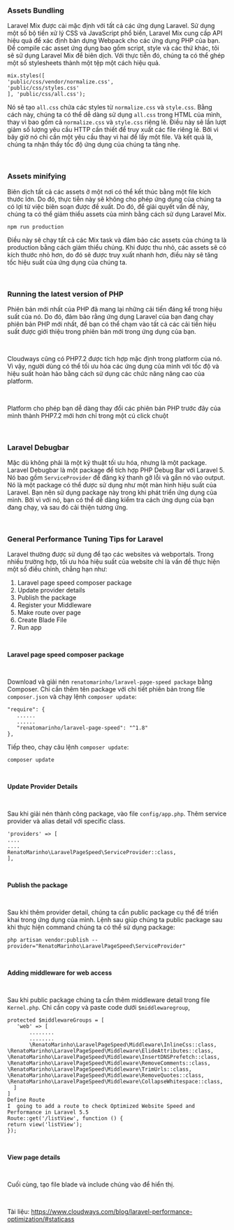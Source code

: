 ### Assets Bundling
Laravel Mix được cài mặc định với tất cả các ứng dụng Laravel. Sử dụng một số bộ tiền xử lý CSS và JavaScript phổ biến, Laravel Mix cung cấp API hiệu quả để xác định bản dựng Webpack cho các ứng dụng PHP của bạn. Để compile các asset ứng dụng bao gồm script, style và các thứ khác, tôi sẽ sử dụng Laravel Mix để biên dịch. Với thực tiễn đó, chúng ta có thể ghép một số stylesheets thành một tệp một cách hiệu quả.
```
mix.styles([
'public/css/vendor/normalize.css',
'public/css/styles.css'
], 'public/css/all.css');
```
Nó sẽ tạo ```all.css``` chứa các styles từ ```normalize.css``` và ```style.css```. Bằng cách này, chúng ta có thể dễ dàng sử dụng ```all.css``` trong HTML của mình, thay vì bao gồm cả ```normalize.css``` và ```style.css``` riêng lẻ. Điều này sẽ lần lượt giảm số lượng yêu cầu HTTP cần thiết để truy xuất các file riêng lẻ. Bởi vì bây giờ nó chỉ cần một yêu cầu thay vì hai để lấy một file. Và kết quả là, chúng ta nhận thấy tốc độ ứng dụng của chúng ta tăng nhẹ.

<br>

### Assets minifying
Biên dịch tất cả các assets ở một nơi có thể kết thúc bằng một file kích thước lớn. Do đó, thực tiễn này sẽ không cho phép ứng dụng của chúng ta có lợi từ việc biên soạn được đề xuất. Do đó, để giải quyết vấn đề này, chúng ta có thể giảm thiểu assets của mình bằng cách sử dụng Laravel Mix.
```
npm run production
```
Điều này sẽ chạy tất cả các Mix task và đảm bảo các assets của chúng ta là production bằng cách giảm thiểu chúng. Khi được thu nhỏ, các assets sẽ có kích thước nhỏ hơn, do đó sẽ được truy xuất nhanh hơn, điều này sẽ tăng tốc hiệu suất của ứng dụng của chúng ta.

<br>

### Running the latest version of PHP
Phiên bản mới nhất của PHP đã mang lại những cải tiến đáng kể trong hiệu suất của nó. Do đó, đảm bảo rằng ứng dụng Laravel của bạn đang chạy phiên bản PHP mới nhất, để bạn có thể chạm vào tất cả các cải tiến hiệu suất được giới thiệu trong phiên bản mới trong ứng dụng của bạn.

<br>

Cloudways cũng có PHP7.2 được tích hợp mặc định trong platform của nó. Vì vậy, người dùng có thể tối ưu hóa các ứng dụng của mình với tốc độ và hiệu suất hoàn hảo bằng cách sử dụng các chức năng nâng cao của platform.

<br>

Platform cho phép bạn dễ dàng thay đổi các phiên bản PHP trước đây của mình thành PHP7.2 mới hơn chỉ trong một cú click chuột

<br>

### Laravel Debugbar
Mặc dù không phải là một kỹ thuật tối ưu hóa, nhưng là một package. Laravel Debugbar là một package để tích hợp PHP Debug Bar với Laravel 5. Nó bao gồm ```ServiceProvider``` để đăng ký thanh gỡ lỗi và gắn nó vào output. Nó là một package có thể được sử dụng như một màn hình hiệu suất của Laravel. Bạn nên sử dụng package này trong khi phát triển ứng dụng của mình. Bởi vì với nó, bạn có thể dễ dàng kiểm tra cách ứng dụng của bạn đang chạy, và sau đó cải thiện tương ứng.

<br>

### General Performance Tuning Tips for Laravel
Laravel thường được sử dụng để tạo các websites và webportals. Trong nhiều trường hợp, tối ưu hóa hiệu suất của website chỉ là vấn đề thực hiện một số điều chỉnh, chẳng hạn như:
1. Laravel page speed composer package
2. Update provider details
3. Publish the package
4. Register your Middleware
5. Make route over page
6. Create Blade File
7. Run app

<br>

**Laravel page speed composer package**

<br>

Download và giải nén ```renatomarinho/laravel-page-speed package``` bằng Composer. Chỉ cần thêm tên package với chi tiết phiên bản trong file ```composer.json``` và chạy lệnh ```composer update```: 
```
"require": {
   ......
   ......
   "renatomarinho/laravel-page-speed": "^1.8"
},
```
Tiếp theo, chạy câu lệnh ```composer update```:
```
composer update
```

<br>

**Update Provider Details**

<br>

Sau khi giải nén thành công package, vào file ```config/app.php```. Thêm service provider và alias detail với specific class.
```
'providers' => [
....
....
RenatoMarinho\LaravelPageSpeed\ServiceProvider::class,
],
```

<br>

**Publish the package**

<br>

Sau khi thêm provider detail, chúng ta cần public package cụ thể để triển khai trong ứng dụng của mình. Lệnh sau giúp chúng ta public package sau khi thực hiện command chúng ta có thể sử dụng package: 
```
php artisan vendor:publish --provider="RenatoMarinho\LaravelPageSpeed\ServiceProvider"
```

<br>

**Adding middleware for web access**

<br>

Sau khi public package chúng ta cần thêm middleware detail trong file ```Kernel.php```.  Chỉ cần copy và paste code dưới ```$middlewaregroup```,

```
protected $middlewareGroups = [
   'web' => [
       ........
       ........
       \RenatoMarinho\LaravelPageSpeed\Middleware\InlineCss::class,
\RenatoMarinho\LaravelPageSpeed\Middleware\ElideAttributes::class,
\RenatoMarinho\LaravelPageSpeed\Middleware\InsertDNSPrefetch::class,
\RenatoMarinho\LaravelPageSpeed\Middleware\RemoveComments::class,
\RenatoMarinho\LaravelPageSpeed\Middleware\TrimUrls::class,
\RenatoMarinho\LaravelPageSpeed\Middleware\RemoveQuotes::class,
\RenatoMarinho\LaravelPageSpeed\Middleware\CollapseWhitespace::class,
  ]
]
Define Route
I  going to add a route to check Optimized Website Speed and Performance in Laravel 5.5
Route::get('/listView', function () {
return view('listView');
});
```

<br>

**View page details**

<br>

Cuối cùng, tạo file blade và include chúng vào để hiển thị.

<br>

Tài liệu: https://www.cloudways.com/blog/laravel-performance-optimization/#staticass